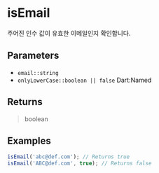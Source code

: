 # isEmail <Badge type="tip" text="JavaScript" /><Badge type="info" text="Dart" />

주어진 인수 값이 유효한 이메일인지 확인합니다.

## Parameters

- `email::string`
- `onlyLowerCase::boolean || false` <span class="named">Dart:Named</span>

## Returns

> boolean

## Examples

```javascript
isEmail('abc@def.com'); // Returns true
isEmail('ABC@def.com', true); // Returns false
```
